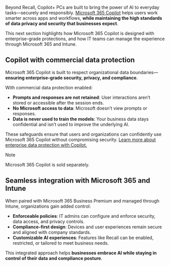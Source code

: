 Beyond Recall, Copilot+ PCs are built to bring the power of AI to everyday tasks—securely and responsibly. [Microsoft 365 Copilot](https://www.microsoft.com/en-us/microsoft-365/copilot/enterprise?msockid=2600a68726456a7030cfb26d27b46b1e) helps users work smarter across apps and workflows, **while maintaining the high standards of data privacy and security that businesses expect**.

This next section highlights how Microsoft 365 Copilot is designed with enterprise-grade protections, and how IT teams can manage the experience through Microsoft 365 and Intune.

## Copilot with commercial data protection

Microsoft 365 Copilot is built to respect organizational data boundaries—**ensuring enterprise-grade security, privacy, and compliance**.

With commercial data protection enabled:

- **Prompts and responses are not retained**: User interactions aren’t stored or accessible after the session ends.  
- **No Microsoft access to data**: Microsoft doesn’t view prompts or responses.  
- **Data is never used to train the models**: Your business data stays confidential and isn’t used to improve the underlying AI.  

These safeguards ensure that users and organizations can confidently use Microsoft 365 Copilot without compromising security. [Learn more about enterprise data protection with Copilot.](/copilot/microsoft-365/enterprise-data-protection)

> [!NOTE]
> Microsoft 365 Copilot is sold separately.

## Seamless integration with Microsoft 365 and Intune

When paired with Microsoft 365 Business Premium and managed through Intune, organizations gain added control:

- **Enforceable policies**: IT admins can configure and enforce security, data access, and privacy controls.
- **Compliance-first design**: Devices and user experiences remain secure and aligned with company standards.
- **Customizable AI experiences**: Features like Recall can be enabled, restricted, or tailored to meet business needs.

This integrated approach helps **businesses embrace AI while staying in control of their data and compliance posture**.